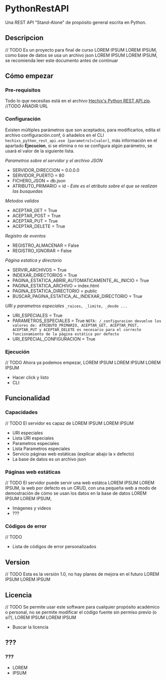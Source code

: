 
# PythonRestAPI

Una REST API "Stand-Alone" de propósito general escrita en Python.

## Descripcion

// TODO
Es un proyecto para final de curso LOREM IPSUM LOREM IPSUM, como base de datos se usa un archivo json LOREM IPSUM LOREM IPSUM, se recomienda leer este documento antes de continuar

## Cómo empezar

### Pre-requisitos

Todo lo que necesitas está en el archivo [Hechix's Python REST API.zip](https://google.es). //TODO AÑADIR URL

### Configuración

Existen múltiples parámetros que son aceptados, para modificarlos, edita el archivo configuración.conf, ó añadelos en el CLI `hechixs_python_rest_api.exe [parametro]=[valor]`, más información en el apartado **Ejecucion**, si se elimina o no se configura algún parámetro, se usará el valor de la siguiente lista.

 *Parametros sobre el servidor y el archivo JSON*
- SERVIDOR_DIRECCION = 0.0.0.0
- SERVIDOR_PUERTO = 80
- FICHERO_JSON = db.json
- ATRIBUTO_PRIMARIO = id *- Este es el atributo sobre el que se realizan las busquedas*

*Metodos validos*
- ACEPTAR_GET = True
- ACEPTAR_POST = True
- ACEPTAR_PUT = True
- ACEPTAR_DELETE = True

*Registro de eventos*
- REGISTRO_ALMACENAR = False
- REGISTRO_IGNORAR = False

*Página estatica y directorio*
- SERVIR_ARCHIVOS = True
- INDEXAR_DIRECTORIOS = True
- PAGINA_ESTATICA_ABRIR_AUTOMATICAMENTE_AL_INICIO = True
- PAGINA_ESTATICA_ARCHIVO = index.html
- PAGINA_ESTATICA_DIRECTORIO = public
- BUSCAR_PAGINA_ESTATICA_AL_INDEXAR_DIRECTORIO = True

*URI y parametros especiales* `_raices, _limite, _desde ...`
- URI_ESPECIALES = True
- PARAMETROS_ESPECIALES = True
`NOTA: /_configuracion devuelve los valores de:
ATRIBUTO_PRIMARIO, ACEPTAR_GET, ACEPTAR_POST, ACEPTAR_PUT y ACEPTAR_DELETE
es necesario para el correcto funcionamiento de la página estática por defecto`
- URI_ESPECIAL_CONFIGURACION = True

### Ejecución

// TODO
Ahora ya podemos empezar, LOREM IPSUM LOREM IPSUM LOREM IPSUM

- Hacer click y listo
- CLI

## Funcionalidad

### Capacidades
// TODO
El servidor es capaz de LOREM IPSUM LOREM IPSUM

- URI especiales
- Lista URI especiales
- Parametros especiales
- Lista Parametros especiales
- Servicio páginas web estáticas (explicar abajo la x defecto)
- La base de datos es un archivo json

### Páginas web estáticas

// TODO
El servidor puede servir una web estátca LOREM IPSUM LOREM IPSUM, la web por defecto es un CRUD, con una pequeña web a modo de demostración de cómo se usan los datos en la base de datos LOREM IPSUM LOREM IPSUM,

- Imágenes y videos
- ???

### Códigos de error

// TODO
- Lista de códigos de error personalizados

## Version

// TODO
Esta es la versión 1.0, no hay planes de mejora en el futuro LOREM IPSUM LOREM IPSUM

## Licencia

// TODO
Se permite usar este software para cualquier propósito académico o personal, no se permite modificar el código fuente sin permiso previo (o si?), LOREM IPSUM LOREM IPSUM 
- Buscar la licencia

## ???
### ???
- LOREM
- IPSUM
